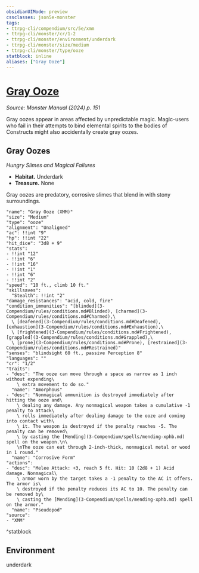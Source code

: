 ```yaml
---
obsidianUIMode: preview
cssclasses: json5e-monster
tags:
- ttrpg-cli/compendium/src/5e/xmm
- ttrpg-cli/monster/cr/1-2
- ttrpg-cli/monster/environment/underdark
- ttrpg-cli/monster/size/medium
- ttrpg-cli/monster/type/ooze
statblock: inline
aliases: ["Gray Ooze"]
---
```

# [Gray Ooze](3-Compendium\bestiary\ooze/gray-ooze-xmm.md)
*Source: Monster Manual (2024) p. 151*  

Gray oozes appear in areas affected by unpredictable magic. Magic-users who fail in their attempts to bind elemental spirits to the bodies of Constructs might also accidentally create gray oozes.

## Gray Oozes

*Hungry Slimes and Magical Failures*

- **Habitat.** Underdark  
- **Treasure.** None  

Gray oozes are predatory, corrosive slimes that blend in with stony surroundings.

```statblock
"name": "Gray Ooze (XMM)"
"size": "Medium"
"type": "ooze"
"alignment": "Unaligned"
"ac": !!int "9"
"hp": !!int "22"
"hit_dice": "3d8 + 9"
"stats":
- !!int "12"
- !!int "6"
- !!int "16"
- !!int "1"
- !!int "6"
- !!int "2"
"speed": "10 ft., climb 10 ft."
"skillsaves":
  "Stealth": !!int "2"
"damage_resistances": "acid, cold, fire"
"condition_immunities": "[blinded](3-Compendium/rules/conditions.md#Blinded), [charmed](3-Compendium/rules/conditions.md#Charmed),\
  \ [deafened](3-Compendium/rules/conditions.md#Deafened), [exhaustion](3-Compendium/rules/conditions.md#Exhaustion),\
  \ [frightened](3-Compendium/rules/conditions.md#Frightened), [grappled](3-Compendium/rules/conditions.md#Grappled),\
  \ [prone](3-Compendium/rules/conditions.md#Prone), [restrained](3-Compendium/rules/conditions.md#Restrained)"
"senses": "blindsight 60 ft., passive Perception 8"
"languages": ""
"cr": "1/2"
"traits":
- "desc": "The ooze can move through a space as narrow as 1 inch without expending\
    \ extra movement to do so."
  "name": "Amorphous"
- "desc": "Nonmagical ammunition is destroyed immediately after hitting the ooze and\
    \ dealing any damage. Any nonmagical weapon takes a cumulative -1 penalty to attack\
    \ rolls immediately after dealing damage to the ooze and coming into contact with\
    \ it. The weapon is destroyed if the penalty reaches -5. The penalty can be removed\
    \ by casting the [Mending](3-Compendium/spells/mending-xphb.md) spell on the weapon.\n\
    \nThe ooze can eat through 2-inch-thick, nonmagical metal or wood in 1 round."
  "name": "Corrosive Form"
"actions":
- "desc": "Melee Attack: +3, reach 5 ft. Hit: 10 (2d8 + 1) Acid damage. Nonmagical\
    \ armor worn by the target takes a -1 penalty to the AC it offers. The armor is\
    \ destroyed if the penalty reduces its AC to 10. The penalty can be removed by\
    \ casting the [Mending](3-Compendium/spells/mending-xphb.md) spell on the armor."
  "name": "Pseudopod"
"source":
- "XMM"
```
^statblock

## Environment

underdark